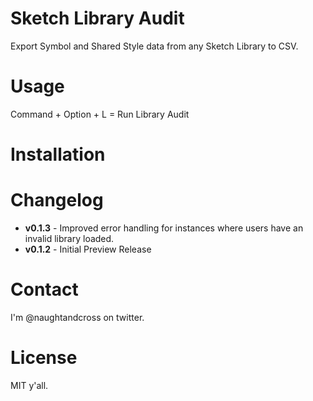 # Sketch Library Audit
Export Symbol and Shared Style data from any Sketch Library to CSV. 

# Usage
Command + Option + L = Run Library Audit

# Installation

# Changelog
* **v0.1.3** - Improved error handling for instances where users have an invalid library loaded.
* **v0.1.2** - Initial Preview Release

# Contact
I'm @naughtandcross on twitter.

# License
MIT y'all.
